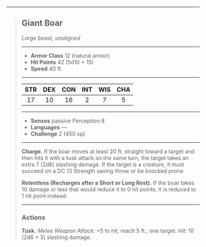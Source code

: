 ***
> ## Giant Boar
> *Large beast, unaligned*
> 
> ***
> 
> - **Armor Class** 12 (natural armor)
> - **Hit Points** 42 (5d10 + 15)
> - **Speed** 40 ft.
> 
> ***
> 
> |STR|DEX|CON|INT|WIS|CHA|
> |:---:|:---:|:---:|:---:|:---:|:---:|
> |17|10|16|2|7|5|
> 
> ***
> 
> - **Senses** passive Perception 8
> - **Languages** —
> - **Challenge** 2 (450 xp)
> 
> ***
> 
> **Charge.** If the boar moves at least 20 ft. straight toward a target and then hits it with a tusk attack on the same turn, the target takes an extra 7 (2d6) slashing damage. If the target is a creature, it must succeed on a DC 13 Strength saving throw or be knocked prone.
> 
> **Relentless (Recharges after a Short or Long Rest).** If the boar takes 10 damage or less that would reduce it to 0 hit points, it is reduced to 1 hit point instead.
> 
> ***
> 
> ### Actions
> **Tusk.** *Melee Weapon Attack:* +5 to hit, reach 5 ft., one target. *Hit:* 10 (2d6 + 3) slashing damage.